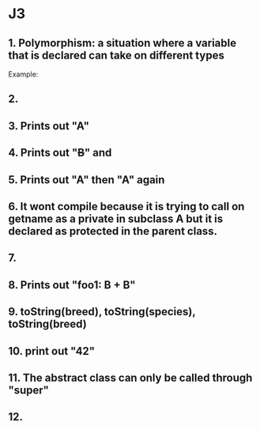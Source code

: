 # J3
## 1. Polymorphism: a situation where a variable that is declared can take on different types
Example: 
## 2. 
## 3. Prints out "A"
## 4. Prints out "~~B~~" and 
## 5. Prints out "A" then "A" again
## 6. It wont compile because it is trying to call on getname as a private in subclass A but it is declared as protected in the parent class.
## 7. 
## 8. Prints out "foo1: B + B"
## 9. toString(breed), toString(species), toString(breed)
## 10. print out "42"
## 11. The abstract class can only be called through "super"
## 12. 
